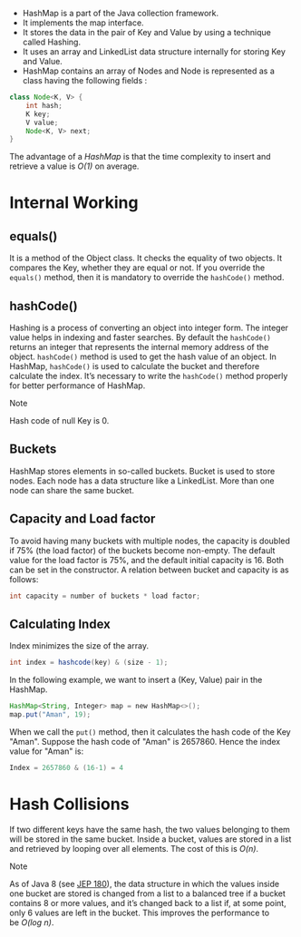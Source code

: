 - HashMap is a part of the Java collection framework.
- It implements the map interface.
- It stores the data in the pair of Key and Value by using a technique called Hashing.
- It uses an array and LinkedList data structure internally for storing Key and Value.
- HashMap contains an array of Nodes and Node is represented as a class having the following fields : 

```java
class Node<K, V> {
	int hash;
	K key;
	V value;
	Node<K, V> next;
}
```


The advantage of a _HashMap_ is that the time complexity to insert and retrieve a value is _O(1)_ on average.

# Internal Working

## equals()

It is a method of the Object class. It checks the equality of two objects. It compares the Key, whether they are equal or not. If you override the `equals()` method, then it is mandatory to override the `hashCode()` method.

## hashCode()

Hashing is a process of converting an object into integer form. The integer value helps in indexing and faster searches. By default the `hashCode()` returns an integer that represents the internal memory address of the object. `hashCode()` method is used to get the hash value of an object. In HashMap, `hashCode()` is used to calculate the bucket and therefore calculate the index. It’s necessary to write the `hashCode()` method properly for better performance of HashMap.

>[!note]
> Hash code of null Key is 0.

## Buckets

HashMap stores elements in so-called buckets. Bucket is used to store nodes. Each node has a data structure like a LinkedList. More than one node can share the same bucket.

## Capacity and Load factor

To avoid having many buckets with multiple nodes, the capacity is doubled if 75% (the load factor) of the buckets become non-empty. The default value for the load factor is 75%, and the default initial capacity is 16. Both can be set in the constructor. A relation between bucket and capacity is as follows:

```java
int capacity = number of buckets * load factor;
```


## Calculating Index

Index minimizes the size of the array.

```java
int index = hashcode(key) & (size - 1);
```

In the following example, we want to insert a (Key, Value) pair in the HashMap.

```java
HashMap<String, Integer> map = new HashMap<>();  
map.put("Aman", 19);
```

When we call the `put()` method, then it calculates the hash code of the Key "Aman". Suppose the hash code of "Aman" is 2657860. Hence the index value for "Aman" is:

```java
Index = 2657860 & (16-1) = 4
```


# Hash Collisions

If two different keys have the same hash, the two values belonging to them will be stored in the same bucket. Inside a bucket, values are stored in a list and retrieved by looping over all elements. The cost of this is _O(n)_.

>[!note]
>As of Java 8 (see [JEP 180](https://openjdk.java.net/jeps/180)), the data structure in which the values inside one bucket are stored is changed from a list to a balanced tree if a bucket contains 8 or more values, and it’s changed back to a list if, at some point, only 6 values are left in the bucket. This improves the performance to be _O(log n)_.

